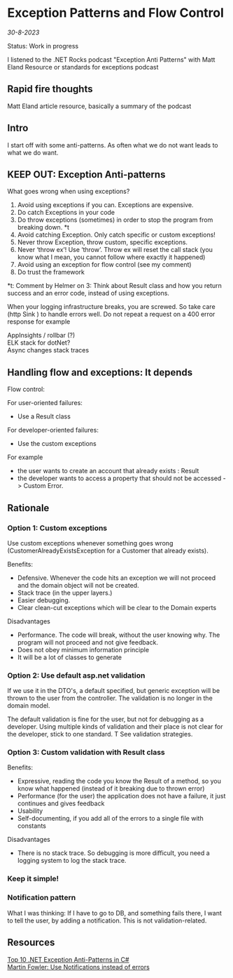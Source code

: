 # Exception Patterns and Flow Control

*30-8-2023*

Status: Work in progress

I listened to the .NET Rocks podcast "Exception Anti Patterns" with Matt Eland
Resource or standards for exceptions podcast

## Rapid fire thoughts

Matt Eland article resource, basically a summary of the podcast

## Intro

I start off with some anti-patterns. As often what we do not want leads to what we do want.

## KEEP OUT: Exception Anti-patterns

What goes wrong when using exceptions?

1. Avoid using exceptions if you can. Exceptions are expensive.
2. Do catch Exceptions in your code
3. Do throw exceptions (sometimes) in order to stop the program from breaking down. *t
4. Avoid catching Exception. Only catch specific or custom exceptions! 
5. Never throw Exception, throw custom, specific exceptions.
6. Never ‘throw ex’! Use ‘throw’. Throw ex will reset the call stack (you know what I mean, you cannot follow where
   exactly it happened)
7. Avoid using an exception for flow control (see my comment)
8. Do trust the framework

*t: Comment by Helmer on 3: Think about Result class and how you return success and an error code, instead of using
exceptions.  

When your logging infrastructure breaks, you are screwed. So take care (http Sink ) to handle errors well. Do not repeat
a request on a 400 error response for example

AppInsights / rollbar (?)  
ELK stack for dotNet?  
Async changes stack traces

## Handling flow and exceptions: It depends

Flow control:

For user-oriented failures:

- Use a Result class

For developer-oriented failures:

- Use the custom exceptions

For example

- the user wants to create an account that already exists : Result
- the developer wants to access a property that should not be accessed -> Custom Error.

## Rationale

### Option 1: Custom exceptions

Use custom exceptions whenever something goes wrong (CustomerAlreadyExistsException for a Customer that already exists).

Benefits:
- Defensive. Whenever the code hits an exception we will not proceed and the domain object will not be created.
- Stack trace (in the upper layers.)
- Easier debugging.
- Clear clean-cut exceptions which will be clear to the Domain experts

Disadvantages
- Performance. The code will break, without the user knowing why. The program will not proceed and not give feedback.
- Does not obey minimum information principle
- It will be a lot of classes to generate

### Option 2: Use default asp.net validation

If we use it in the DTO's, a default specified, but generic exception will be thrown to the user from the controller. The validation is no longer in the domain model.

The default validation is fine for the user, but not for debugging as a developer.
Using multiple kinds of validation and their place is not clear for the developer, stick to one standard.
T
See validation strategies.


### Option 3: Custom validation with Result class

Benefits:
- Expressive, reading the code you know the Result of a method, so you know what happened (instead of it breaking due to thrown error)
- Performance (for the user) the application does not have a failure, it just continues and gives feedback
- Usability
- Self-documenting, if you add all of the errors to a single file with constants

Disadvantages
- There is no stack trace. So debugging is more difficult, you need a logging system to log the stack trace.

### Keep it simple!



### Notification pattern

What I was thinking: If I have to go to DB, and something fails there, I want to tell the user, by adding a notification.
This is not validation-related.





## Resources

[Top 10 .NET Exception Anti-Patterns in C#](https://medium.com/new-devs-guide/top-10-dotnet-exception-anti-patterns-in-c-3827576d82a)  
[Martin Fowler: Use Notifications instead of errors](https://martinfowler.com/articles/replaceThrowWithNotification.html)